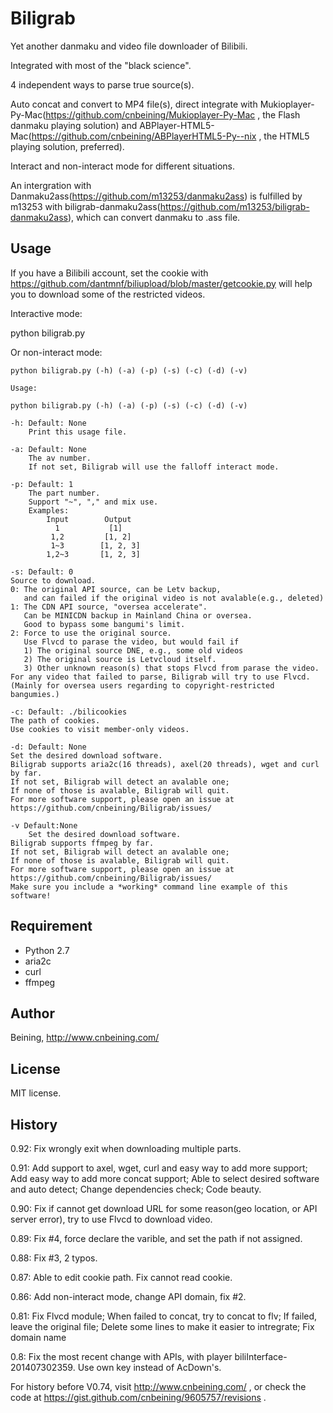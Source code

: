 Biligrab
========

Yet another danmaku and video file downloader of Bilibili.

Integrated with most of the "black science".

4 independent ways to parse true source(s).

Auto concat and convert to MP4 file(s), direct integrate with Mukioplayer-Py-Mac(https://github.com/cnbeining/Mukioplayer-Py-Mac  , the Flash danmaku playing solution) and ABPlayer-HTML5-Mac(https://github.com/cnbeining/ABPlayerHTML5-Py--nix  , the HTML5 playing solution, preferred). 

Interact and non-interact mode for different situations.

An intergration with Danmaku2ass(https://github.com/m13253/danmaku2ass) is fulfilled by m13253 with biligrab-danmaku2ass(https://github.com/m13253/biligrab-danmaku2ass), which can convert danmaku to .ass file.

Usage
------
If you have a Bilibili account, set the cookie with https://github.com/dantmnf/biliupload/blob/master/getcookie.py  will help you to download some of the restricted videos.

Interactive mode:

python biligrab.py

Or non-interact mode:

```python biligrab.py (-h) (-a) (-p) (-s) (-c) (-d) (-v)```

    Usage:
    
    python biligrab.py (-h) (-a) (-p) (-s) (-c) (-d) (-v)
    
    -h: Default: None
        Print this usage file.
    
    -a: Default: None
        The av number.
        If not set, Biligrab will use the falloff interact mode.
        
    -p: Default: 1
        The part number.
        Support "~", "," and mix use.
        Examples:
            Input        Output
              1           [1]
             1,2         [1, 2]
             1~3        [1, 2, 3]
            1,2~3       [1, 2, 3]
                 
    -s: Default: 0
    Source to download.
    0: The original API source, can be Letv backup,
       and can failed if the original video is not avalable(e.g., deleted)
    1: The CDN API source, "oversea accelerate".
       Can be MINICDN backup in Mainland China or oversea.
       Good to bypass some bangumi's limit.
    2: Force to use the original source.
       Use Flvcd to parase the video, but would fail if
       1) The original source DNE, e.g., some old videos
       2) The original source is Letvcloud itself.
       3) Other unknown reason(s) that stops Flvcd from parase the video.
    For any video that failed to parse, Biligrab will try to use Flvcd.
    (Mainly for oversea users regarding to copyright-restricted bangumies.)
    
    -c: Default: ./bilicookies
    The path of cookies.
    Use cookies to visit member-only videos.
    
    -d: Default: None
    Set the desired download software.
    Biligrab supports aria2c(16 threads), axel(20 threads), wget and curl by far.
    If not set, Biligrab will detect an avalable one;
    If none of those is avalable, Biligrab will quit.
    For more software support, please open an issue at https://github.com/cnbeining/Biligrab/issues/
    
    -v Default:None
        Set the desired download software.
    Biligrab supports ffmpeg by far.
    If not set, Biligrab will detect an avalable one;
    If none of those is avalable, Biligrab will quit.
    For more software support, please open an issue at https://github.com/cnbeining/Biligrab/issues/
    Make sure you include a *working* command line example of this software!
    

Requirement
-------
- Python 2.7
- aria2c
- curl
- ffmpeg

Author
-----
Beining, http://www.cnbeining.com/

License
-----
MIT license.

History
----
0.92: Fix wrongly exit when downloading multiple parts.

0.91: Add support to axel, wget, curl and easy way to add more support; Add easy way to add more concat support; Able to select desired software and auto detect; Change dependencies check; Code beauty.

0.90: Fix if cannot get download URL for some reason(geo location, or API server error), try to use Flvcd to download video. 

0.89: Fix #4, force declare the varible, and set the path if not assigned. 

0.88: Fix #3, 2 typos.

0.87: Able to edit cookie path. Fix cannot read cookie.

0.86: Add non-interact mode, change API domain, fix #2.

0.81: Fix Flvcd module; When failed to concat, try to concat to flv; If failed, leave the original file; Delete some lines to make it easier to intregrate; Fix domain name

0.8: Fix the most recent change with APIs, with player biliInterface-201407302359. Use own key instead of AcDown's.

For history before V0.74, visit http://www.cnbeining.com/ , or check the code at https://gist.github.com/cnbeining/9605757/revisions  .